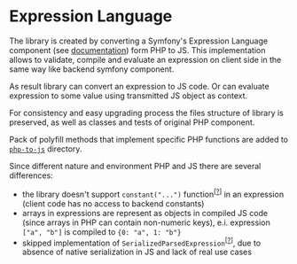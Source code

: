 Expression Language
===================

The library is created by converting a Symfony's Expression Language component (see [documentation](https://symfony.com/doc/current/components/expression_language.html))
form PHP to JS. This implementation allows to validate, compile and evaluate an expression on client side in the same way like backend symfony component.

As result library can convert an expression to JS code. Or can evaluate expression to some value using transmitted JS object as context.

For consistency and easy upgrading process the files structure of library is preserved, as well as classes and tests of original PHP component.

Pack of polyfill methods that implement specific PHP functions are added to [`php-to-js`](../../public/lib/php-to-js) directory. 

Since different nature and environment PHP and JS there are several differences:

- the library doesn't support `constant("...")` function<sup>[[?](https://symfony.com/doc/2.8/components/expression_language/syntax.html#component-expression-functions)]</sup> in an expression (client code has no access to backend constants)
- arrays in expressions are represent as objects in compiled JS code (since arrays in PHP can contain non-numeric keys),
e.i. expression `["a", "b"]` is compiled to `{0: "a", 1: "b"}`
- skipped implementation of `SerializedParsedExpression`<sup>[[?](https://github.com/symfony/symfony/blob/2.8/src/Symfony/Component/ExpressionLanguage/SerializedParsedExpression.php)]</sup>, due to absence of native serialization in JS and lack of real use cases
